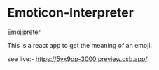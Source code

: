 # Emoticon-Interpreter
Emojipreter

This is a react app to get the meaning of an emoji.

see live:- https://5yx9dp-3000.preview.csb.app/
